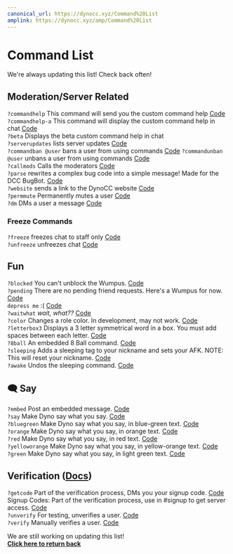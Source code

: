 ```yaml
---
canonical_url: https://dynocc.xyz/Command%20List
amplink: https://dynocc.xyz/amp/Command%20List
---
```


# Command List
We're always updating this list! Check back often!

## Moderation/Server Related
`?commandhelp` This command will send you the custom command help [Code](https://github.com/DynoCC/gamedevchat-dyno/blob/master/%3Fcommandhelp)  
`?commandhelp-a` This command will display the custom command help in chat [Code](https://github.com/DynoCC/gamedevchat-dyno/blob/master/%3Fcommandhelp-a)  
`?beta` Displays the beta custom command help in chat  
`?serverupdates` lists server updates [Code](https://github.com/DynoCC/gamedevchat-dyno/blob/master/serverupdates.txt)  
`?commandban @user` bans a user from using commands [Code](https://github.com/DynoCC/Dyno-Custom-Commands/blob/master/command%20ban.txt) 
`?commandunban @user` unbans a user from using commands [Code](https://github.com/DynoCC/Dyno-Custom-Commands/blob/master/command%20unban.txt)  
`?callmods` Calls the moderators [Code](https://github.com/DynoCC/Dyno-Custom-Commands/blob/master/callmods.txt)  
`?parse` rewrites a complex bug code into a simple message! Made for the DCC BugBot. [Code](https://github.com/DynoCC/Dyno-Custom-Commands/blob/master/parse.txt)  
`?website` sends a link to the DynoCC website [Code](https://github.com/Dynocc/Dyno-Custom-Commands/blob/master/%3Fwebsite)  
`?permmute` Permanently mutes a user [Code](https://github.com/Dynocc/Dyno-Custom-Commands/blob/master/permmute.txt)  
`?dm` DMs a user a message [Code](https://github.com/Dynocc/Dyno-Custom-Commands/blob/master/dm.txt)

### Freeze Commands
`?freeze` freezes chat to staff only [Code](https://github.com/DynoCC/Dyno-Custom-Commands/blob/master/Freeze%20Commands/freeze.txt)  
`?unfreeze` unfreezes chat [Code](https://github.com/DynoCC/Dyno-Custom-Commands/blob/master/Freeze%20Commands/unfreeze.txt)

## Fun
`?blocked` You can't unblock the Wumpus. [Code](https://github.com/DynoCC/Dyno-Custom-Commands/blob/master/blocked.txt)  
`?pending` There are no pending friend requests. Here's a Wumpus for now. [Code](https://github.com/DynoCC/Dyno-Custom-Commands/blob/master/pending.txt)  
`depress me` :( [Code](https://github.com/DynoCC/Dyno-Custom-Commands/blob/master/depress%20me.txt)  
`?waitwhat` _wait, what??_ [Code](https://github.com/DynoCC/gamedevchat-dyno/blob/master/waitwhat.txt)  
`?color` Changes a role color. In development, may not work. [Code](https://github.com/DynoCC/Dyno-Custom-Commands/blob/master/color.txt)  
`?letterbox3` Displays a 3 letter symmetrical word in a box. You must add spaces between each letter. [Code](https://github.com/DynoCC/Dyno-Custom-Commands/blob/master/letterbox3)  
`?8ball` An embedded 8 Ball command. [Code](https://github.com/DynoCC/Dyno-Custom-Commands/blob/master/8ball.txt)   
`?sleeping` Adds a sleeping tag to your nickname and sets your AFK. NOTE: This will reset your nickname. [Code](https://github.com/DynoCC/Dyno-Custom-Commands/blob/master/sleeping)   
`?awake` Undos the sleeping command. [Code](https://github.com/DynoCC/Dyno-Custom-Commands/blob/master/awake)   
## 🗨 Say
`?embed` Post an embedded message. [Code](https://github.com/DynoCC/Dyno-Custom-Commands/blob/master/embed.txt)  
`?say` Make Dyno say what you say. [Code](https://github.com/DynoCC/gamedevchat-dyno/blob/master/say.txt)  
`?bluegreen` Make Dyno say what you say, in blue-green text. [Code](https://github.com/DynoCC/gamedevchat-dyno/blob/master/bluegreen.txt)  
`?orange` Make Dyno say what you say, in orange text. [Code](https://github.com/DynoCC/gamedevchat-dyno/blob/master/orange.txt)  
`?red` Make Dyno say what you say, in red text. [Code](https://github.com/DynoCC/gamedevchat-dyno/blob/master/red.txt)  
`?yelloworange` Make Dyno say what you say, in yellow-orange text. [Code](https://github.com/DynoCC/gamedevchat-dyno/blob/master/yelloworange.txt)  
`?green` Make Dyno say what you say, in light green text. [Code](https://github.com/DynoCC/gamedevchat-dyno/blob/master/green.txt)  
## Verification ([Docs](verification))
`?getcode` Part of the verification process, DMs you your signup code. [Code](https://github.com/DynoCC/Dyno-Custom-Commands/blob/master/getcode.txt)  
Signup Codes: Part of the verification process, use in #signup to get server access. [Code](https://github.com/DynoCC/Dyno-Custom-Commands/blob/master/Signup%20codes.txt)  
`?unverify` For testing, unverifies a user. [Code](https://github.com/DynoCC/Dyno-Custom-Commands/blob/master/unverify.txt)  
`?verify` Manually verifies a user. [Code](https://github.com/DynoCC/Dyno-Custom-Commands/blob/master/verify.txt)  

We are still working on updating this list!  
[**Click here to return back**](https://dynocc.tk)
